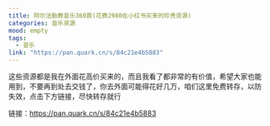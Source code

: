 ```yaml
---
title: 阿尔法胎教音乐360首(花费2980在小红书买来的珍贵资源)
categories: 音乐资源
mood: empty
tags:
  - 音乐
link: "https://pan.quark.cn/s/84c21e4b5883"
---
```











这些资源都是我在外面花高价买来的，而且我看了都非常的有价值，希望大家也能用到，不要再到处去交钱了，你去外面可能得花好几万，咱们这里免费转存，以防失效，点击下方链接，尽快转存就行




链接：https://pan.quark.cn/s/84c21e4b5883















